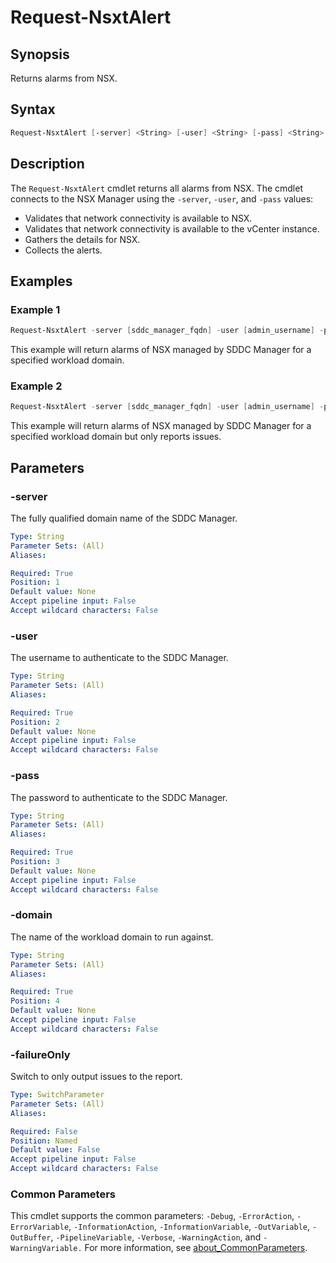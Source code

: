 # Request-NsxtAlert

## Synopsis

Returns alarms from NSX.

## Syntax

```powershell
Request-NsxtAlert [-server] <String> [-user] <String> [-pass] <String> [-domain] <String> [-failureOnly] [<CommonParameters>]
```

## Description

The `Request-NsxtAlert` cmdlet returns all alarms from NSX.
The cmdlet connects to the NSX Manager using the `-server`, `-user`, and `-pass` values:

- Validates that network connectivity is available to NSX.
- Validates that network connectivity is available to the vCenter instance.
- Gathers the details for NSX.
- Collects the alerts.

## Examples

### Example 1

```powershell
Request-NsxtAlert -server [sddc_manager_fqdn] -user [admin_username] -pass [admin_password] -domain [workload_domain_name]
```

This example will return alarms of NSX managed by SDDC Manager for a specified workload domain.

### Example 2

```powershell
Request-NsxtAlert -server [sddc_manager_fqdn] -user [admin_username] -pass [admin_password] -domain [workload_domain_name] -failureOnly
```

This example will return alarms of NSX managed by SDDC Manager for a specified workload domain but only reports issues.

## Parameters

### -server

The fully qualified domain name of the SDDC Manager.

```yaml
Type: String
Parameter Sets: (All)
Aliases:

Required: True
Position: 1
Default value: None
Accept pipeline input: False
Accept wildcard characters: False
```

### -user

The username to authenticate to the SDDC Manager.

```yaml
Type: String
Parameter Sets: (All)
Aliases:

Required: True
Position: 2
Default value: None
Accept pipeline input: False
Accept wildcard characters: False
```

### -pass

The password to authenticate to the SDDC Manager.

```yaml
Type: String
Parameter Sets: (All)
Aliases:

Required: True
Position: 3
Default value: None
Accept pipeline input: False
Accept wildcard characters: False
```

### -domain

The name of the workload domain to run against.

```yaml
Type: String
Parameter Sets: (All)
Aliases:

Required: True
Position: 4
Default value: None
Accept pipeline input: False
Accept wildcard characters: False
```

### -failureOnly

Switch to only output issues to the report.

```yaml
Type: SwitchParameter
Parameter Sets: (All)
Aliases:

Required: False
Position: Named
Default value: False
Accept pipeline input: False
Accept wildcard characters: False
```

### Common Parameters

This cmdlet supports the common parameters: `-Debug`, `-ErrorAction`, `-ErrorVariable`, `-InformationAction`, `-InformationVariable`, `-OutVariable`, `-OutBuffer`, `-PipelineVariable`, `-Verbose`, `-WarningAction`, and `-WarningVariable.` For more information, see [about_CommonParameters](http://go.microsoft.com/fwlink/?LinkID=113216).
